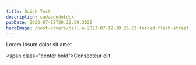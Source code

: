 ```yaml
---
title: Quick Test
description: sadasdndokdok
pubDate: 2023-07-18T20:22:59.302Z
heroImage: /post-covers/dall·e-2023-07-12-10.26.53-forced-flash-street-photography.-35mm-low-shutter-speed-high-dof-flash-shaky-blurry-camera-photo-of-runners-in-the-city-background..png
---
```

L﻿orem Ipsum dolor sit amet

<﻿span class="center bold">Consecteur elit</span>